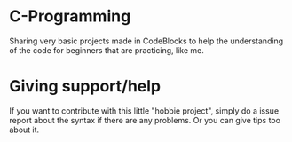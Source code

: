 # C-Programming
Sharing very basic projects made in CodeBlocks to help the understanding of the code for beginners that are practicing, like me.

# Giving support/help
If you want to contribute with this little "hobbie project", simply do a issue report about the syntax if there are any problems.
Or you can give tips too about it.

